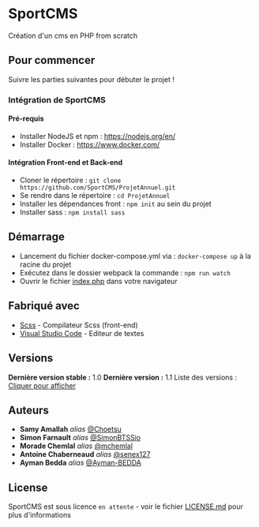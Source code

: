 # SportCMS

Création d'un cms en PHP from scratch

## Pour commencer

Suivre les parties suivantes pour débuter le projet !

### Intégration de SportCMS

#### Pré-requis

- Installer NodeJS et npm : https://nodejs.org/en/
- Installer Docker : https://www.docker.com/

#### Intégration Front-end et Back-end

- Cloner le répertoire : ``git clone https://github.com/SportCMS/ProjetAnnuel.git``
- Se rendre dans le répertoire : ``cd ProjetAnnuel``
- Installer les dépendances front : ``npm init`` au sein du projet
- Installer sass : ``npm install sass``  

## Démarrage

- Lancement du fichier docker-compose.yml via : ``docker-compose up`` à la racine du projet
- Exécutez dans le dossier webpack la commande : ``npm run watch``
- Ouvrir le fichier [index.php](index.php) dans votre navigateur

## Fabriqué avec

* [Scss](https://sass-lang.com/) - Compilateur Scss (front-end)
* [Visual Studio Code](https://code.visualstudio.com/) - Editeur de textes

## Versions
**Dernière version stable :** 1.0
**Dernière version :** 1.1
Liste des versions : [Cliquer pour afficher](https://github.com/SportCMS/ProjetAnnuel/tags)

## Auteurs

* **Samy Amallah** _alias_ [@Choetsu](https://github.com/Choetsu)
* **Simon Farnault** _alias_ [@SimonBTSSio](https://github.com/SimonBTSSio)
* **Morade Chemlal** _alias_ [@mchemlal](https://github.com/mchemlal)
* **Antoine Chaberneaud** _alias_ [@senex127](https://github.com/senex127)
* **Ayman Bedda** _alias_ [@Ayman-BEDDA ](https://github.com/Ayman-BEDDA)

## License

SportCMS est sous licence ``en attente`` - voir le fichier [LICENSE.md](LICENSE.md) pour plus d'informations

